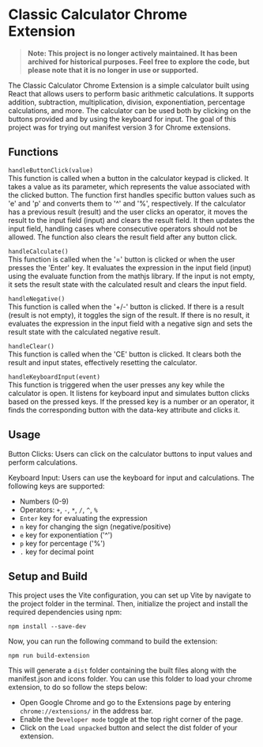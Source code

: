 # Classic Calculator Chrome Extension

> **Note: This project is no longer actively maintained. It has been archived for historical purposes. Feel free to explore the code, but please note that it is no longer in use or supported.**

The Classic Calculator Chrome Extension is a simple calculator built using React that allows users to perform basic arithmetic calculations. It supports addition, subtraction, multiplication, division, exponentiation, percentage calculations, and more. The calculator can be used both by clicking on the buttons provided and by using the keyboard for input. The goal of this project was for trying out manifest version 3 for Chrome extensions. 

## Functions

`handleButtonClick(value)`<br>
This function is called when a button in the calculator keypad is clicked. It takes a value as its parameter, which represents the value associated with the clicked button. The function first handles specific button values such as 'e' and 'p' and converts them to '^' and '%', respectively. If the calculator has a previous result (result) and the user clicks an operator, it moves the result to the input field (input) and clears the result field. It then updates the input field, handling cases where consecutive operators should not be allowed. The function also clears the result field after any button click.

`handleCalculate()`<br/>
This function is called when the '=' button is clicked or when the user presses the 'Enter' key. It evaluates the expression in the input field (input) using the evaluate function from the mathjs library. If the input is not empty, it sets the result state with the calculated result and clears the input field.

`handleNegative()`<br/>
This function is called when the '+/-' button is clicked. If there is a result (result is not empty), it toggles the sign of the result. If there is no result, it evaluates the expression in the input field with a negative sign and sets the result state with the calculated negative result.

`handleClear()`<br/>
This function is called when the 'CE' button is clicked. It clears both the result and input states, effectively resetting the calculator.

`handleKeyboardInput(event)`<br/>
This function is triggered when the user presses any key while the calculator is open. It listens for keyboard input and simulates button clicks based on the pressed keys. If the pressed key is a number or an operator, it finds the corresponding button with the data-key attribute and clicks it.

## Usage

Button Clicks: Users can click on the calculator buttons to input values and perform calculations.

Keyboard Input: Users can use the keyboard for input and calculations. The following keys are supported:
- Numbers (0-9)
- Operators: `+`, `-`, `*`, `/`, `^`, `%`
- `Enter` key for evaluating the expression
- `n` key for changing the sign (negative/positive)
- `e` key for exponentiation ('^')
- `p` key for percentage ('%')
- `.` key for decimal point

## Setup and Build

This project uses the Vite configuration, you can set up Vite by navigate to the project folder in the terminal. Then, initialize the project and install the required dependencies using npm:<br/>
```
npm install --save-dev
```

Now, you can run the following command to build the extension:<br/>
```
npm run build-extension
```

This will generate a `dist` folder containing the built files along with the manifest.json and icons folder. You can use this folder to load your chrome extension, to do so follow the steps below:
- Open Google Chrome and go to the Extensions page by entering `chrome://extensions/` in the address bar.
- Enable the `Developer mode` toggle at the top right corner of the page.
- Click on the `Load unpacked` button and select the dist folder of your extension.




